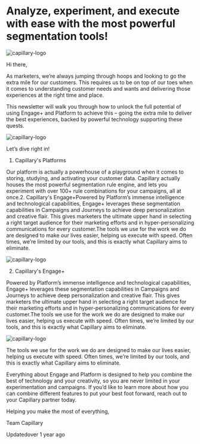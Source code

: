 # Analyze, experiment, and execute with ease with the most powerful segmentation tools!

![capillary-logo](https://s3.amazonaws.com/fileservice.in/intouch_creative_assets/e7365978-8eb4-4b9f-967d-e351228f.png)

Hi there,

As marketers, we’re always jumping through hoops and looking to go the extra mile for our customers. This requires us to be on top of our toes when it comes to understanding customer needs and wants and delivering those experiences at the right time and place.

This newsletter will walk you through how to unlock the full potential of using Engage+ and Platform to achieve this – going the extra mile to deliver the best experiences, backed by powerful technology supporting these quests.

![capillary-logo](https://s3.amazonaws.com/fileservice.in/intouch_creative_assets/a112feef-15f4-40af-a72f-7c92aaa4.png)

Let’s dive right in!

1. Capillary's Platforms

Our platform is actually a powerhouse of a playground when it comes to storing, studying, and activating your customer data. Capillary actually houses the most powerful segmentation rule engine, and lets you experiment with over 100+ rule combinations for your campaigns, all at once.2. Capillary's Engage+Powered by Platform’s immense intelligence and technological capabilities, Engage+ leverages these segmentation capabilities in Campaigns and Journeys to achieve deep personalization and creative flair. This gives marketers the ultimate upper hand in selecting a right target audience for their marketing efforts and in hyper-personalizing communications for every customer.The tools we use for the work we do are designed to make our lives easier, helping us execute with speed. Often times, we’re limited by our tools, and this is exactly what Capillary aims to eliminate.

![capillary-logo](https://s3.amazonaws.com/fileservice.in/intouch_creative_assets/262ce38b-89ad-4c50-a637-9b053f7e.png)

2. Capillary's Engage+

Powered by Platform’s immense intelligence and technological capabilities, Engage+ leverages these segmentation capabilities in Campaigns and Journeys to achieve deep personalization and creative flair. This gives marketers the ultimate upper hand in selecting a right target audience for their marketing efforts and in hyper-personalizing communications for every customer.The tools we use for the work we do are designed to make our lives easier, helping us execute with speed. Often times, we’re limited by our tools, and this is exactly what Capillary aims to eliminate.

![capillary-logo](https://s3.amazonaws.com/fileservice.in/intouch_creative_assets/a97df49d-c47d-4fd7-aaee-4a613552.png)

The tools we use for the work we do are designed to make our lives easier, helping us execute with speed. Often times, we’re limited by our tools, and this is exactly what Capillary aims to eliminate.

Everything about Engage and Platform is designed to help you combine the best of technology and your creativity, so you are never limited in your experimentation and campaigns. If you’d like to learn more about how you can combine different features to put your best foot forward, reach out to  your Capillary partner today.

Helping you make the most of everything,

Team Capillary

Updatedover 1 year ago